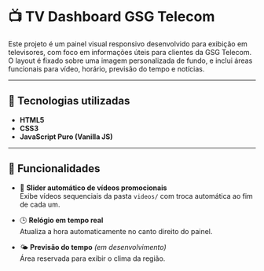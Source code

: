 # 📺 TV Dashboard GSG Telecom

Este projeto é um painel visual responsivo desenvolvido para exibição em televisores, com foco em informações úteis para clientes da GSG Telecom. O layout é fixado sobre uma imagem personalizada de fundo, e inclui áreas funcionais para vídeo, horário, previsão do tempo e notícias.

---

## 🚀 Tecnologias utilizadas

- **HTML5**
- **CSS3**
- **JavaScript Puro (Vanilla JS)**

---

## 🎯 Funcionalidades

- 🎥 **Slider automático de vídeos promocionais**  
  Exibe vídeos sequenciais da pasta `videos/` com troca automática ao fim de cada um.

- 🕒 **Relógio em tempo real**  
  Atualiza a hora automaticamente no canto direito do painel.

- 🌤️ **Previsão do tempo** *(em desenvolvimento)*  
  Área reservada para exibir o clima da região.
